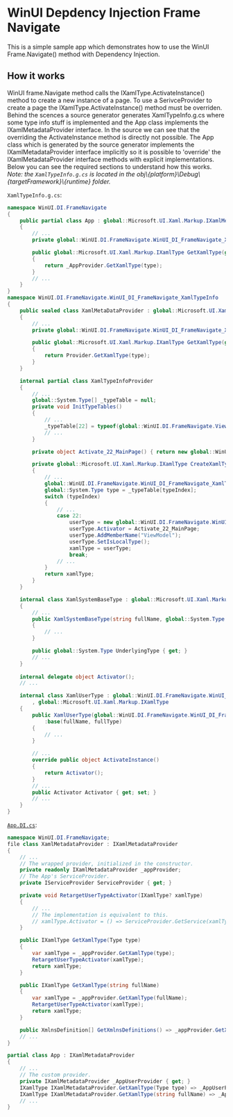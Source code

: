 ﻿# WinUI Depdency Injection Frame Navigate

This is a simple sample app which demonstrates how to use the WinUI Frame.Navigate() method with Dependency Injection.

## How it works
WinUI frame.Navigate method calls the IXamlType.ActivateInstance() method to create a new instance of a page. To use a SerivceProvider to create a page
the IXamlType.ActivateInstance() method must be overriden.
Behind the scences a source generator generates XamlTypeInfo.g.cs where some type info stuff is implemented and the App class implements the IXamlMetadataProvider interface.
In the source we can see that the overriding the ActivateInstance method is directly not possible. 
The App class which is generated by the source generator implements the IXamlMetadataProvider interface implicitly so it is possible to 'override' the IXamlMetadataProvider interface
methods with explicit implementations. Below you can see the required sections to understand how this works.\
*Note: the ```XamlTypeInfo.g.cs``` is located in the obj\\{platform\}\Debug\\{targetFramework\}\\{runtime\} folder.*

```XamlTypeInfo.g.cs```:
```csharp
namespace WinUI.DI.FrameNavigate
{
    public partial class App : global::Microsoft.UI.Xaml.Markup.IXamlMetadataProvider
    {
        // ...
        private global::WinUI.DI.FrameNavigate.WinUI_DI_FrameNavigate_XamlTypeInfo.XamlMetaDataProvider _AppProvider { get; }

        public global::Microsoft.UI.Xaml.Markup.IXamlType GetXamlType(global::System.Type type)
        {
            return _AppProvider.GetXamlType(type);
        }
        // ...
    }
}
namespace WinUI.DI.FrameNavigate.WinUI_DI_FrameNavigate_XamlTypeInfo
{
    public sealed class XamlMetaDataProvider : global::Microsoft.UI.Xaml.Markup.IXamlMetadataProvider
    {
        // ...
        private global::WinUI.DI.FrameNavigate.WinUI_DI_FrameNavigate_XamlTypeInfo.XamlTypeInfoProvider Provider { get; }

        public global::Microsoft.UI.Xaml.Markup.IXamlType GetXamlType(global::System.Type type)
        {
            return Provider.GetXamlType(type);
        }
    }

    internal partial class XamlTypeInfoProvider
    {
        // ...
        global::System.Type[] _typeTable = null;
        private void InitTypeTables()
        {
            // ...
            _typeTable[22] = typeof(global::WinUI.DI.FrameNavigate.Views.MainPage);
            // ...
        }

        private object Activate_22_MainPage() { return new global::WinUI.DI.FrameNavigate.Views.MainPage(); }

        private global::Microsoft.UI.Xaml.Markup.IXamlType CreateXamlType(int typeIndex)
        {
            // ...
            global::WinUI.DI.FrameNavigate.WinUI_DI_FrameNavigate_XamlTypeInfo.XamlSystemBaseType xamlType = null;
            global::System.Type type = _typeTable[typeIndex];
            switch (typeIndex)
            {
                // ...
                case 22:
                    userType = new global::WinUI.DI.FrameNavigate.WinUI_DI_FrameNavigate_XamlTypeInfo.XamlUserType(this, typeName, type, GetXamlTypeByName("Microsoft.UI.Xaml.Controls.Page"));
                    userType.Activator = Activate_22_MainPage;
                    userType.AddMemberName("ViewModel");
                    userType.SetIsLocalType();
                    xamlType = userType;
                    break;
                // ...
            }
            return xamlType;
        }
    }

    internal class XamlSystemBaseType : global::Microsoft.UI.Xaml.Markup.IXamlType
    {
        // ...
        public XamlSystemBaseType(string fullName, global::System.Type underlyingType)
        {
            // ...
        }

        public global::System.Type UnderlyingType { get; }
        // ...
    }
    
    internal delegate object Activator();
    // ...

    internal class XamlUserType : global::WinUI.DI.FrameNavigate.WinUI_DI_FrameNavigate_XamlTypeInfo.XamlSystemBaseType
        , global::Microsoft.UI.Xaml.Markup.IXamlType
    {
        public XamlUserType(global::WinUI.DI.FrameNavigate.WinUI_DI_FrameNavigate_XamlTypeInfo.XamlTypeInfoProvider provider, string fullName, global::System.Type fullType, global::Microsoft.UI.Xaml.Markup.IXamlType baseType)
            :base(fullName, fullType)
        {
            // ...
        }

        // ...
        override public object ActivateInstance()
        {
            return Activator(); 
        }
        // ...
        public Activator Activator { get; set; }
        // ...
    }
}
```
[`App.DI.cs`](https://github.com/gabor-budai/WinUI-DI-FrameNavigate/blob/master/WinUI.DI.FrameNavigate/App.DI.cs):
```csharp
namespace WinUI.DI.FrameNavigate;
file class XamlMetadataProvider : IXamlMetadataProvider
{
    // ...
    // The wrapped provider, initialized in the constructor.
    private readonly IXamlMetadataProvider _appProvider;
    // The App's ServiceProvider.
    private IServiceProvider ServiceProvider { get; }

    private void RetargetUserTypeActivator(IXamlType? xamlType)
    {
        // ...
        // The implementation is equivalent to this.
        // xamlType.Activator = () => ServiceProvider.GetService(xamlType.UnderlyingType);
    }

    public IXamlType GetXamlType(Type type)
    {
        var xamlType = _appProvider.GetXamlType(type);
        RetargetUserTypeActivator(xamlType);
        return xamlType;
    }

    public IXamlType GetXamlType(string fullName)
    {
        var xamlType = _appProvider.GetXamlType(fullName);
        RetargetUserTypeActivator(xamlType);
        return xamlType;
    }

    public XmlnsDefinition[] GetXmlnsDefinitions() => _appProvider.GetXmlnsDefinitions();
    // ...
}

partial class App : IXamlMetadataProvider
{
    // ...
    // The custom provider.
    private IXamlMetadataProvider _AppUserProvider { get; }
    IXamlType IXamlMetadataProvider.GetXamlType(Type type) => _AppUserProvider.GetXamlType(type);
    IXamlType IXamlMetadataProvider.GetXamlType(string fullName) => _AppUserProvider.GetXamlType(fullName);
    // ...
}
```
